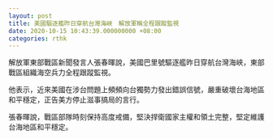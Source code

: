 ```yaml
---
layout: post
title: 美國驅逐艦昨日穿航台灣海峽　解放軍稱全程跟蹤監視
date: 2020-10-15 10:43:39.000000000 +08:00
categories: rthk
---
```


解放軍東部戰區新聞發言人張春暉說，美國巴里號驅逐艦昨日穿航台灣海峽，東部戰區組織海空兵力全程跟蹤監視。

他表示，近來美國在涉台問題上頻頻向台獨勢力發出錯誤信號，嚴重破壞台海地區和平穩定，正告美方停止滋事搞局的言行。

張春暉說，戰區部隊時刻保持高度戒備，堅決捍衛國家主權和領土完整，堅定維護台海地區和平穩定。
